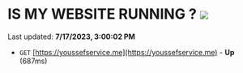 # IS MY WEBSITE RUNNING ? [![](https://img.shields.io/static/v1?label=Sponsor&message=%E2%9D%A4&logo=GitHub&color=%23fe8e86)](https://github.com/sponsors/<username>)

Last updated: **7/17/2023, 3:00:02 PM**

- `GET` [https://youssefservice.me](https://youssefservice.me) - **Up** (687ms)
